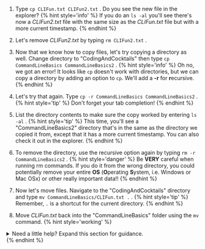 1. Type `cp CLIFun.txt CLIFun2.txt` <i class="fa fa-share fa-rotate-180"></i>. Do you see the new file in the explorer?
      {% hint style='info' %}
If you do an `ls -al` you'll see there's now a _CLIFun2.txt_ file with the same size as the _CLIFun.txt_ file but with a more current timestamp.
      {% endhint %}

1. Let's remove _CLIFun2.txt_ by typing `rm CLIFun2.txt` <i class="fa fa-share fa-rotate-180"></i>. 

1. Now that we know how to copy files, let's try copying a directory as well. Change directory to "CodingAndCocktails" then type `cp CommandLineBasics CommandLineBasics2` <i class="fa fa-share fa-rotate-180"></i>.
      {% hint style='info' %}
Oh no, we got an error! It looks like `cp` doesn't work with directories, but we can copy a directory by adding an option to `cp`. We'll add a **-r** for **r**ecursive.
      {% endhint %}

1. Let's try that again. Type `cp -r CommandLineBasics CommandLineBasics2` <i class="fa fa-share fa-rotate-180"></i>. 
      {% hint style='tip' %}
Don't forget your tab completion!
      {% endhint %}

1. List the directory contents to make sure the copy worked by entering `ls -al` <i class="fa fa-share fa-rotate-180"></i>.
      {% hint style='tip' %}
This time, you'll see a "CommandLineBasics2" directory that's in the same as the directory we copied it from, except that it has a more current timestamp. You can also check it out in the explorer.
      {% endhint %}

1. To remove the directory, use the recursive option again by typing `rm -r CommandLineBasics2` <i class="fa fa-share fa-rotate-180"></i>.
      {% hint style='danger' %}
Be **VERY** careful when running rm commands. If you do it from the wrong directory, you could potentially remove your entire **OS** \(**O**perating **S**ystem, i.e. Windows or Mac OSx\) or other really important data!!
      {% endhint %}

1. Now let's move files. Navigate to the "CodingAndCocktails" directory and type `mv CommandLineBasics/CLIFun.txt .` <i class="fa fa-share fa-rotate-180"></i>.
      {% hint style='tip' %}
Remember, `.` is a shortcut for the current directory.
      {% endhint %}

1. Move _CLIFun.txt_ back into the "CommandLineBasics" folder using the `mv` command.
   {% hint style='working' %}
<details>
<summary>
Need a little help? Expand this section for guidance. 
</summary>
Type <code>mv CLIFun.txt CommandLineBasics</code> <i class="fa fa-share fa-rotate-180"></i>.
</details>
   {% endhint %}
